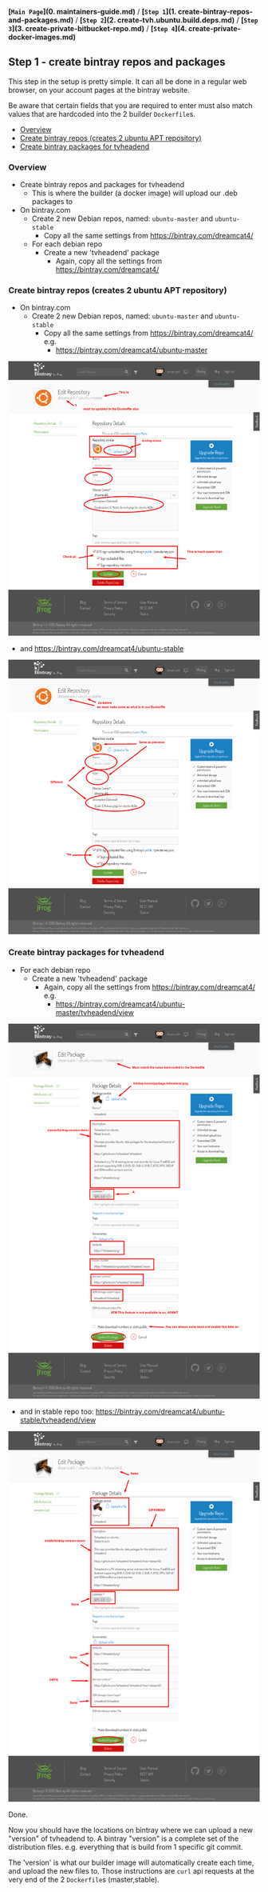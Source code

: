 **[`Main Page`](0. maintainers-guide.md)** / **[`Step 1`](1. create-bintray-repos-and-packages.md)** / **[`Step 2`](2. create-tvh.ubuntu.build.deps.md)** / **[`Step 3`](3. create-private-bitbucket-repo.md)** / **[`Step 4`](4. create-private-docker-images.md)**

## Step 1 - create bintray repos and packages

This step in the setup is pretty simple. It can all be done in a regular web browser, on your account pages at the bintray website.

Be aware that certain fields that you are required to enter must also match values that are hardcoded into the 2 builder `Dockerfile`s.

<!-- START doctoc generated TOC please keep comment here to allow auto update -->
<!-- DON'T EDIT THIS SECTION, INSTEAD RE-RUN doctoc TO UPDATE -->
 

- [Overview](#overview)
- [Create bintray repos (creates 2 ubuntu APT repository)](#create-bintray-repos-creates-2-ubuntu-apt-repository)
- [Create bintray packages for tvheadend](#create-bintray-packages-for-tvheadend)

<!-- END doctoc generated TOC please keep comment here to allow auto update -->

### Overview

* Create bintray repos and packages for tvheadend
  * This is where the builder (a docker image) will upload our .deb packages to
* On bintray.com
  * Create 2 new Debian repos, named: `ubuntu-master` and `ubuntu-stable`
    * Copy all the same settings from https://bintray.com/dreamcat4/
  * For each debian repo
    * Create a new 'tvheadend' package
      * Again, copy all the settings from https://bintray.com/dreamcat4/

### Create bintray repos (creates 2 ubuntu APT repository)

* On bintray.com
  * Create 2 new Debian repos, named: `ubuntu-master` and `ubuntu-stable`
    * Copy all the same settings from https://bintray.com/dreamcat4/ e.g.
      * https://bintray.com/dreamcat4/ubuntu-master

![Bintray - New repo 'ubuntu-master'](_img/bt-new-repo-ubuntu-master.png)

  * and https://bintray.com/dreamcat4/ubuntu-stable

![Bintray - New repo 'ubuntu-stable'](_img/bt-new-repo-ubuntu-stable.png)

### Create bintray packages for tvheadend

  * For each debian repo
    * Create a new 'tvheadend' package
      * Again, copy all the settings from https://bintray.com/dreamcat4/ e.g.
        * https://bintray.com/dreamcat4/ubuntu-master/tvheadend/view

![Bintray - New package 'tvheadend'](_img/bt-new-package-tvheadend-master.png)

  * and in stable repo too: https://bintray.com/dreamcat4/ubuntu-stable/tvheadend/view

![Bintray - New package 'tvheadend'](_img/bt-new-package-tvheadend-stable.png)

Done.

Now you should have the locations on bintray where we can upload a new "version" of tvheadend to. A bintray "version" is a complete set of the distribution files. e.g. everything that is build from 1 specific git commit.

The 'version' is what our builder image will automatically create each time, and upload the new files to. Those instructions are `curl` api requests at the very end of the 2 `Dockerfile`s (master,stable).

